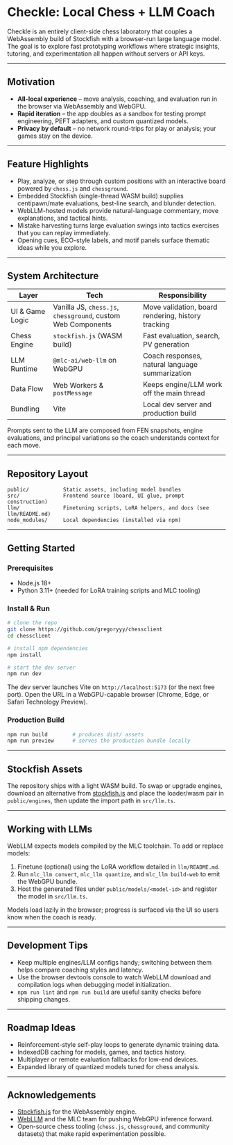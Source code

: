 # Checkle: Local Chess + LLM Coach

Checkle is an entirely client-side chess laboratory that couples a WebAssembly build of Stockfish with a browser-run large language model. The goal is to explore fast prototyping workflows where strategic insights, tutoring, and experimentation all happen without servers or API keys.

---

## Motivation

- **All-local experience** – move analysis, coaching, and evaluation run in the browser via WebAssembly and WebGPU.
- **Rapid iteration** – the app doubles as a sandbox for testing prompt engineering, PEFT adapters, and custom quantized models.
- **Privacy by default** – no network round-trips for play or analysis; your games stay on the device.

---

## Feature Highlights

- Play, analyze, or step through custom positions with an interactive board powered by `chess.js` and `chessground`.
- Embedded Stockfish (single-thread WASM build) supplies centipawn/mate evaluations, best-line search, and blunder detection.
- WebLLM-hosted models provide natural-language commentary, move explanations, and tactical hints.
- Mistake harvesting turns large evaluation swings into tactics exercises that you can replay immediately.
- Opening cues, ECO-style labels, and motif panels surface thematic ideas while you explore.

---

## System Architecture

| Layer | Tech | Responsibility |
| --- | --- | --- |
| UI & Game Logic | Vanilla JS, `chess.js`, `chessground`, custom Web Components | Move validation, board rendering, history tracking |
| Chess Engine | `stockfish.js` (WASM build) | Fast evaluation, search, PV generation |
| LLM Runtime | `@mlc-ai/web-llm` on WebGPU | Coach responses, natural language summarization |
| Data Flow | Web Workers & `postMessage` | Keeps engine/LLM work off the main thread |
| Bundling | Vite | Local dev server and production build |

Prompts sent to the LLM are composed from FEN snapshots, engine evaluations, and principal variations so the coach understands context for each move.

---

## Repository Layout

```
public/           Static assets, including model bundles
src/              Frontend source (board, UI glue, prompt construction)
llm/              Finetuning scripts, LoRA helpers, and docs (see llm/README.md)
node_modules/     Local dependencies (installed via npm)
```

---

## Getting Started

### Prerequisites

- Node.js 18+
- Python 3.11+ (needed for LoRA training scripts and MLC tooling)

### Install & Run

```bash
# clone the repo
git clone https://github.com/gregoryyy/chessclient
cd chessclient

# install npm dependencies
npm install

# start the dev server
npm run dev
```

The dev server launches Vite on `http://localhost:5173` (or the next free port). Open the URL in a WebGPU-capable browser (Chrome, Edge, or Safari Technology Preview).

### Production Build

```bash
npm run build        # produces dist/ assets
npm run preview      # serves the production bundle locally
```

---

## Stockfish Assets

The repository ships with a light WASM build. To swap or upgrade engines, download an alternative from [stockfish.js](https://github.com/nmrugg/stockfish.js) and place the loader/wasm pair in `public/engines`, then update the import path in `src/llm.ts`.

---

## Working with LLMs

WebLLM expects models compiled by the MLC toolchain. To add or replace models:

1. Finetune (optional) using the LoRA workflow detailed in `llm/README.md`.
2. Run `mlc_llm convert`, `mlc_llm quantize`, and `mlc_llm build-web` to emit the WebGPU bundle.
3. Host the generated files under `public/models/<model-id>` and register the model in `src/llm.ts`.

Models load lazily in the browser; progress is surfaced via the UI so users know when the coach is ready.

---

## Development Tips

- Keep multiple engines/LLM configs handy; switching between them helps compare coaching styles and latency.
- Use the browser devtools console to watch WebLLM download and compilation logs when debugging model initialization.
- `npm run lint` and `npm run build` are useful sanity checks before shipping changes.

---

## Roadmap Ideas

- Reinforcement-style self-play loops to generate dynamic training data.
- IndexedDB caching for models, games, and tactics history.
- Multiplayer or remote evaluation fallbacks for low-end devices.
- Expanded library of quantized models tuned for chess analysis.

---

## Acknowledgements

- [Stockfish.js](https://github.com/nmrugg/stockfish.js) for the WebAssembly engine.
- [WebLLM](https://webllm.mlc.ai/) and the MLC team for pushing WebGPU inference forward.
- Open-source chess tooling (`chess.js`, `chessground`, and community datasets) that make rapid experimentation possible.

